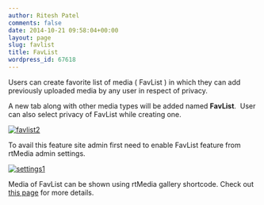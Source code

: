 ```yaml
---
author: Ritesh Patel
comments: false
date: 2014-10-21 09:58:04+00:00
layout: page
slug: favlist
title: FavList
wordpress_id: 67618
---
```


Users can create favorite list of media ( FavList ) in which they can add previously uploaded media by any user in respect of privacy.

A new tab along with other media types will be added named **FavList**.  User can also select privacy of FavList while creating one.

[![favlist2](http://docs.rtcamp.com/wp-content/uploads/2014/10/favlist2-1024x537.png)](http://docs.rtcamp.com/wp-content/uploads/2014/10/favlist2.png)

To avail this feature site admin first need to enable FavList feature from rtMedia admin settings.

[![settings1](http://docs.rtcamp.com/wp-content/uploads/2014/10/settings1.png)](http://docs.rtcamp.com/wp-content/uploads/2014/10/settings1.png)

Media of FavList can be shown using rtMedia gallery shortcode. Check out [this page](http://docs.rtcamp.com/rtmedia/features/shortcodes/gallery-shortcode/) for more details.
